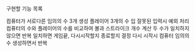 구현할 기능 목록

컴퓨터가 서로다른 임의의 수 3개 생성
플레이어 3개의 수 입
잘못된 입력시 예외 처리
컴퓨터의 수와 플레이어의 수를 비교하여 볼과 스트라이크 개수 계산
두 수가 일치하지않으면 반복
일치하면 게임끝, 다시시작할지 종료할지 결정
다시 시작시 컴퓨터 임의의수 생성하면서 반복
